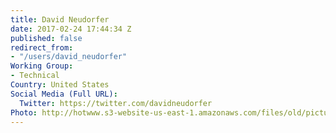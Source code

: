 ```yaml
---
title: David Neudorfer
date: 2017-02-24 17:44:34 Z
published: false
redirect_from:
- "/users/david_neudorfer"
Working Group:
- Technical
Country: United States
Social Media (Full URL):
  Twitter: https://twitter.com/davidneudorfer
Photo: http://hotwww.s3-website-us-east-1.amazonaws.com/files/old/pictures/picture-361-1493692640.jpg
---
```


